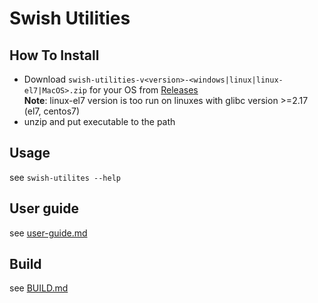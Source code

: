 # Swish Utilities #

## How To Install
- Download `swish-utilities-v<version>-<windows|linux|linux-el7|MacOS>.zip` for your OS from [Releases](https://github.com/swish-ai/swish-utilities/releases)  
**Note**: linux-el7 version is too run on linuxes with glibc version >=2.17 (el7, centos7) 
- unzip and put executable to the path

## Usage
see `swish-utilites --help`

## User guide
see [user-guide.md](user-guide.md)

## Build
see [BUILD.md](BUILD.md)
